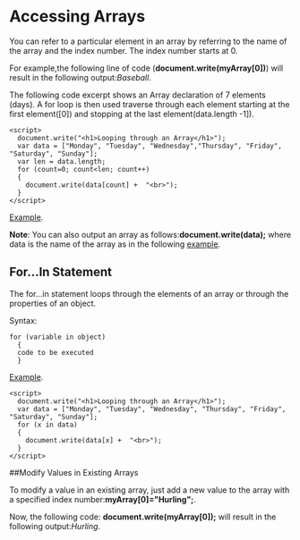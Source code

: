 
# Accessing Arrays

You can refer to a particular element in an array by referring to the name of the array and the index number. 
The index number starts at 0.

For example,the following line of code (**document.write(myArray[0])**) will result in the following output:*Baseball*.

The following code excerpt shows an Array declaration of 7 elements (days). A for loop is then used traverse through 
each element starting at the first element([0]) and stopping at the last element(data.length -1]). 

~~~
<script>
  document.write("<h1>Looping through an Array</h1>");
  var data = ["Monday", "Tuesday", "Wednesday","Thursday", "Friday", "Saturday", "Sunday"];
  var len = data.length;
  for (count=0; count<len; count++)
  {
    document.write(data[count] +  "<br>");
  }
</script>
~~~
<a href="archives/Class Files/example1.html" target = "_blank">Example</a>. 
 

**Note**: You can also output an array as follows:**document.write(data);** where data is the name of the array as in the following <a href="archives/Class Files/example3.html" target = "_blank">example</a>. 

##  For...In Statement

The for...in statement loops through the elements of an array or through the properties of an object.

Syntax:

~~~
for (variable in object)
  {
  code to be executed
  }
~~~

<a href="archives/Class Files/example2.html" target = "_blank">Example</a>. 


~~~
<script>
  document.write("<h1>Looping through an Array</h1>");
  var data = ["Monday", "Tuesday", "Wednesday", "Thursday", "Friday", "Saturday", "Sunday"];
  for (x in data)
  {
    document.write(data[x] +  "<br>");
  }
</script>
~~~

##Modify Values in Existing Arrays

To modify a value in an existing array, just add a new value to the array with a specified index number:**myArray[0]="Hurling";**. 

Now, the following code: **document.write(myArray[0]);** will result in the following output:*Hurling*.
